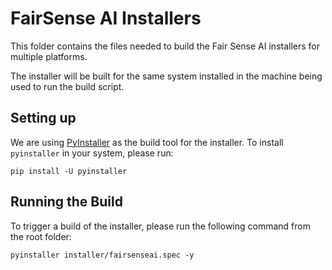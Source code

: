 # FairSense AI Installers

This folder contains the files needed to build the Fair Sense AI
installers for multiple platforms.

The installer will be built for the same system installed in
the machine being used to run the build script.

## Setting up

We are using [PyInstaller](https://pyinstaller.org) as the build
tool for the installer. To install `pyinstaller` in your system,
please run:

```shell
pip install -U pyinstaller
```

## Running the Build

To trigger a build of the installer, please run the following
command from the root folder:

```shell
pyinstaller installer/fairsenseai.spec -y
```
